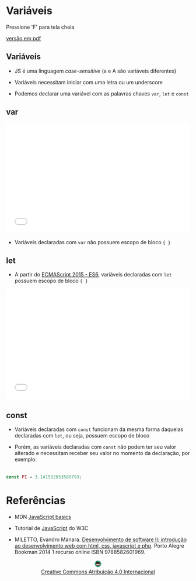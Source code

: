 <!-- .slide:  data-background-opacity="0.1" data-background-image="https://miro.medium.com/max/1800/1*6ahbWjp_g9hqhaTDSJOL1Q.png" 
data-transition="convex"  -->
# Variáveis
<!-- .element: style="margin-bottom:100px; font-size: 50px; color:white; font-family: Marker Felt;" -->

Pressione 'F' para tela cheia
<!-- .element: style="font-size: small; color:white;" -->

[versão em pdf](?print-pdf)
<!-- .element: style="font-size: small;" -->


<!-- .slide: data-background="#F1F1F1" data-transition="concave" -->
## Variáveis

* JS é uma linguagem *case-sensitive* (a e A são variáveis diferentes)
<!-- .element: style="margin-bottom:80px; font-size: 24px;" -->

* Variáveis necessitam iniciar com uma letra ou um underscore
<!-- .element: style="margin-bottom:80px; font-size: 24px;" -->

* Podemos declarar uma variável com as palavras chaves `var`, `let` e `const`
<!-- .element: style="margin-bottom:80px; font-size: 24px;" -->


<!-- .slide: data-background="#F1F1F1" data-transition="concave" -->
## var

<iframe width="100%" height="300" src="//jsfiddle.net/prestesmachado/z9egunav/28/embedded/js,html,result/" allowfullscreen="allowfullscreen" allowpaymentrequest frameborder="0"></iframe>

* Variáveis declaradas com `var` não possuem escopo de bloco `{ }`


<!-- .slide: data-background="#F1F1F1" data-transition="concave" -->
## let

* A partir do [ECMAScript 2015 - ES6](https://www.w3schools.com/js/js_es6.asp), variáveis declaradas com `let` possuem escopo de bloco `{ }`

<iframe width="100%" height="300" src="//jsfiddle.net/prestesmachado/ywbjf7gm/8/embedded/js,html,result/" allowfullscreen="allowfullscreen" allowpaymentrequest frameborder="0"></iframe>


<!-- .slide: data-background="#F1F1F1" data-transition="concave" -->
## const

* Variáveis declaradas com `const` funcionam da mesma forma daquelas declaradas com `let`, ou seja, possuem escopo de bloco

* Porém, as variáveis declaradas com `const` não podem ter seu valor alterado e necessitam receber seu valor no momento da declaração, por exemplo:

```js

const PI = 3.141592653589793;
```


# Referências

* MDN [JavaScript basics](https://developer.mozilla.org/en-US/docs/Learn/Getting_started_with_the_web/JavaScript_basics)
<!-- .element: style="margin-bottom:50px; font-size: 24px;" -->

* Tutorial de [JavaScript](http://www.w3schools.com/js) do W3C
<!-- .element: style="margin-bottom:50px; font-size: 24px;" -->

* MILETTO, Evandro Manara. [Desenvolvimento de software II: introdução ao desenvolvimento web com html, css, javascript e php](https://biblioteca.ifrs.edu.br/pergamum_ifrs/biblioteca_s/acesso_login.php?cod_acervo_acessibilidade=5020682&acesso=aHR0cHM6Ly9pbnRlZ3JhZGEubWluaGFiaWJsaW90ZWNhLmNvbS5ici9ib29rcy85Nzg4NTgyNjAxOTY5&label=acesso%20restrito). Porto Alegre Bookman 2014 1 recurso online ISBN 9788582601969.
<!-- .element: style="margin-bottom:100px; font-size: 24px;" -->

<center>
<a href="https://github.com/rodrigoprestesmachado" target="blanck"><img src="../../imgs/logo.png" alt="Rodrigo Prestes Machado" width="4%" height="4%" border=0 style="border:0; text-decoration:none; outline:none"></a><br/>
<a rel="license" href="http://creativecommons.org/licenses/by/4.0/">Creative Commons Atribuição 4.0 Internacional</a>
</center>